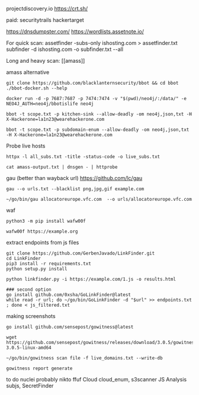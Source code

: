 projectdiscovery.io
https://crt.sh/

paid:
securitytrails
hackertarget

https://dnsdumpster.com/
https://wordlists.assetnote.io/

For quick scan:
assetfinder -subs-only ishosting.com > assetfinder.txt
subfinder -d ishosting.com -o subfinder.txt --all



Long and heavy scan:
[[amass]]

amass alternative
```
git clone https://github.com/blacklanternsecurity/bbot && cd bbot
./bbot-docker.sh --help

docker run -d -p 7687:7687 -p 7474:7474 -v "$(pwd)/neo4j/:/data/" -e NEO4J_AUTH=neo4j/bbotislife neo4j

bbot -t scope.txt -p kitchen-sink --allow-deadly -om neo4j,json,txt -H X-Hackerone=la1n23@wearehackerone.com 

bbot -t scope.txt -p subdomain-enum --allow-deadly -om neo4j,json,txt -H X-Hackerone=la1n23@wearehackerone.com
```


 Probe live hosts
```
httpx -l all_subs.txt -title -status-code -o live_subs.txt

cat amass-output.txt | dnsgen - | httprobe
```

gau (better than wayback url)
https://github.com/lc/gau
```
gau --o urls.txt --blacklist png,jpg,gif example.com

~/go/bin/gau allocatoreurope.vfc.com  --o urls/allocatoreurope.vfc.com
```


waf
```
python3 -m pip install wafw00f

wafw00f https://example.org
```

extract endpoints from js files
```
git clone https://github.com/GerbenJavado/LinkFinder.git
cd LinkFinder
pip3 install -r requirements.txt
python setup.py install

python linkfinder.py -i https://example.com/1.js -o results.html

### second option
go install github.com/0xsha/GoLinkFinder@latest
while read -r url; do ~/go/bin/GoLinkFinder -d "$url" >> endpoints.txt ; done < js_filtered.txt
```


making screenshots
```
go install github.com/sensepost/gowitness@latest

wget https://github.com/sensepost/gowitness/releases/download/3.0.5/gowitness-3.0.5-linux-amd64

~/go/bin/gowitness scan file -f live_domains.txt --write-db

gowitness report generate
```



to do 
nuclei
probably nikto
ffuf
Cloud	cloud_enum, s3scanner
JS Analysis	subjs, SecretFinder